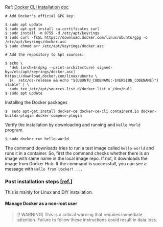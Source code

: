Ref: [Docker CLI Installation doc](https://docs.docker.com/engine/install/ubuntu/#install-using-the-repository)

```
# Add Docker's official GPG key:

$ sudo apt update  
$ sudo apt-get install ca-certificates curl
$ sudo install -m 0755 -d /etc/apt/keyrings
$ sudo curl -fsSL https://download.docker.com/linux/ubuntu/gpg -o /etc/apt/keyrings/docker.asc
$ sudo chmod a+r /etc/apt/keyrings/docker.asc

# Add the repository to Apt sources:

$ echo \
  "deb [arch=$(dpkg --print-architecture) signed-by=/etc/apt/keyrings/docker.asc] https://download.docker.com/linux/ubuntu \
  $(. /etc/os-release && echo "${UBUNTU_CODENAME:-$VERSION_CODENAME}") stable" | \
  sudo tee /etc/apt/sources.list.d/docker.list > /dev/null
$ sudo apt update
```

Installing the Docker packages

```
$  sudo apt-get install docker-ce docker-ce-cli containerd.io docker-buildx-plugin docker-compose-plugin
```

Verify the installation by downloading and running and `Hello World` program.

```
$ sudo docker run hello-world
```
The command downloads tries to run a test image called `hello-world` and runs it in a container. So, first the command checks whether there is an image with same name in the local image repo. If not, it downloads the image from Docker Hub. If the command is successfull, you can see a message with `Hello from Docker! ...`

### Post installation steps [[ref.](https://docs.docker.com/engine/install/linux-postinstall/)]

This is mainly for Linux and DIY installation.

#### Manage Docker as a non-root user

> [! WARNING]
> This is a critical warning that requires immediate attention.
> Failure to follow these instructions could result in data loss.
